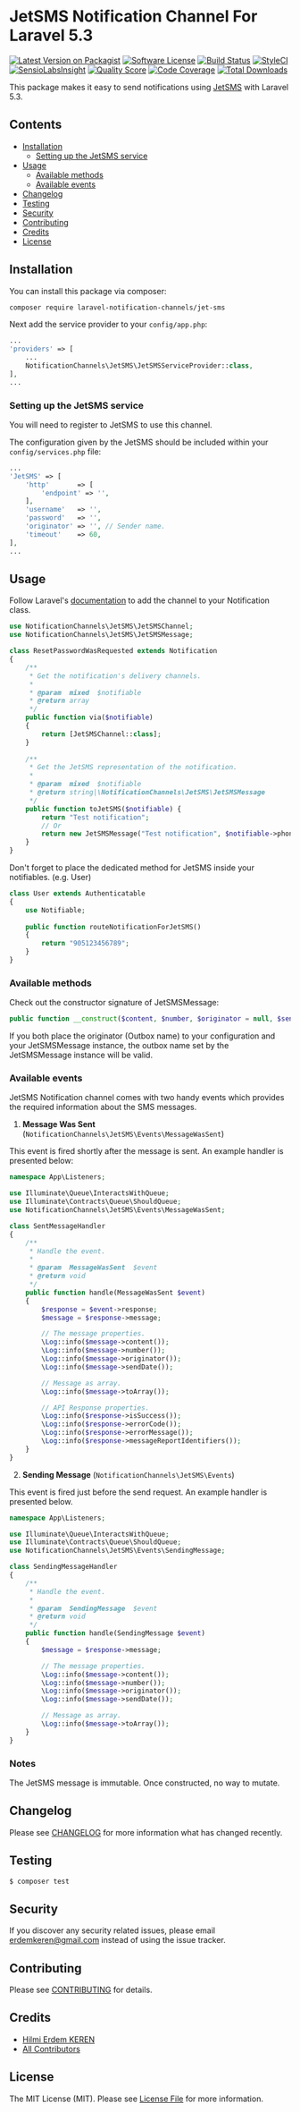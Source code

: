 # JetSMS Notification Channel For Laravel 5.3

[![Latest Version on Packagist](https://img.shields.io/packagist/v/laravel-notification-channels/jet-sms.svg?style=flat-square)](https://packagist.org/packages/laravel-notification-channels/jet-sms)
[![Software License](https://img.shields.io/badge/license-MIT-brightgreen.svg?style=flat-square)](LICENSE.md)
[![Build Status](https://img.shields.io/travis/laravel-notification-channels/jet-sms/master.svg?style=flat-square)](https://travis-ci.org/laravel-notification-channels/jet-sms)
[![StyleCI](https://styleci.io/repos/74304440/shield?branch=master)](https://styleci.io/repos/74304440)
[![SensioLabsInsight](https://img.shields.io/sensiolabs/i/ce5f111f-1be4-4848-a87d-7b2570d153d4.svg?style=flat-square)](https://insight.sensiolabs.com/projects/ce5f111f-1be4-4848-a87d-7b2570d153d4)
[![Quality Score](https://img.shields.io/scrutinizer/g/laravel-notification-channels/jet-sms.svg?style=flat-square)](https://scrutinizer-ci.com/g/laravel-notification-channels/jet-sms)
[![Code Coverage](https://img.shields.io/scrutinizer/coverage/g/laravel-notification-channels/jet-sms/master.svg?style=flat-square)](https://scrutinizer-ci.com/g/laravel-notification-channels/jet-sms/?branch=master)
[![Total Downloads](https://img.shields.io/packagist/dt/laravel-notification-channels/jet-sms.svg?style=flat-square)](https://packagist.org/packages/laravel-notification-channels/jet-sms)

This package makes it easy to send notifications using [JetSMS](http://www.jetsms.net) with Laravel 5.3.

## Contents

- [Installation](#installation)
    - [Setting up the JetSMS service](#setting-up-the-jetsms-service)
- [Usage](#usage)
    - [Available methods](#available-methods)
    - [Available events](#available-events)
- [Changelog](#changelog)
- [Testing](#testing)
- [Security](#security)
- [Contributing](#contributing)
- [Credits](#credits)
- [License](#license)


## Installation

You can install this package via composer:

``` bash
composer require laravel-notification-channels/jet-sms
```
Next add the service provider to your `config/app.php`:

```php
...
'providers' => [
    ...
    NotificationChannels\JetSMS\JetSMSServiceProvider::class,
],
...
```

### Setting up the JetSMS service

You will need to register to JetSMS to use this channel.

The configuration given by the JetSMS should be included within your `config/services.php` file:
                                                                     
```php
...
'JetSMS' => [
    'http'       => [
        'endpoint' => '',
    ],
    'username'   => '',
    'password'   => '',
    'originator' => '', // Sender name.
    'timeout'    => 60,
],
...
```

## Usage

Follow Laravel's [documentation](https://laravel.com/docs/master/notifications) to add the channel to your Notification class.

```php
use NotificationChannels\JetSMS\JetSMSChannel;
use NotificationChannels\JetSMS\JetSMSMessage;

class ResetPasswordWasRequested extends Notification
{
    /**
     * Get the notification's delivery channels.
     *
     * @param  mixed  $notifiable
     * @return array
     */
    public function via($notifiable)
    {
        return [JetSMSChannel::class];
    }
    
    /**
     * Get the JetSMS representation of the notification.
     *
     * @param  mixed  $notifiable
     * @return string|\NotificationChannels\JetSMS\JetSMSMessage
     */
    public function toJetSMS($notifiable) {
        return "Test notification";
        // Or
        return new JetSMSMessage("Test notification", $notifiable->phone_number);
    }
}
```

Don't forget to place the dedicated method for JetSMS inside your notifiables. (e.g. User)

```php
class User extends Authenticatable
{
    use Notifiable;
    
    public function routeNotificationForJetSMS()
    {
        return "905123456789";
    }
}
```

### Available methods

Check out the constructor signature of JetSMSMessage:

```php
public function __construct($content, $number, $originator = null, $sendDate = null);
```

If you both place the originator (Outbox name) to your configuration and
your JetSMSMessage instance, the outbox name set by the JetSMSMessage
instance will be valid.

### Available events

JetSMS Notification channel comes with two handy events which provides the required information about the SMS messages.

1. **Message Was Sent** (`NotificationChannels\JetSMS\Events\MessageWasSent`)

This event is fired shortly after the message is sent. An example handler is presented below:

```php
namespace App\Listeners;

use Illuminate\Queue\InteractsWithQueue;
use Illuminate\Contracts\Queue\ShouldQueue;
use NotificationChannels\JetSMS\Events\MessageWasSent;

class SentMessageHandler
{
    /**
     * Handle the event.
     *
     * @param  MessageWasSent  $event
     * @return void
     */
    public function handle(MessageWasSent $event)
    {
        $response = $event->response;
        $message = $response->message;

        // The message properties.
        \Log::info($message->content());
        \Log::info($message->number());
        \Log::info($message->originator());
        \Log::info($message->sendDate());

        // Message as array.
        \Log::info($message->toArray());

        // API Response properties.
        \Log::info($response->isSuccess());
        \Log::info($response->errorCode());
        \Log::info($response->errorMessage());
        \Log::info($response->messageReportIdentifiers());
    }
}
```

2. **Sending Message** (`NotificationChannels\JetSMS\Events`)

This event is fired just before the send request. An example handler is presented below.

```php
namespace App\Listeners;

use Illuminate\Queue\InteractsWithQueue;
use Illuminate\Contracts\Queue\ShouldQueue;
use NotificationChannels\JetSMS\Events\SendingMessage;

class SendingMessageHandler
{
    /**
     * Handle the event.
     *
     * @param  SendingMessage  $event
     * @return void
     */
    public function handle(SendingMessage $event)
    {
        $message = $response->message;

        // The message properties.
        \Log::info($message->content());
        \Log::info($message->number());
        \Log::info($message->originator());
        \Log::info($message->sendDate());

        // Message as array.
        \Log::info($message->toArray());
    }
}
```

### Notes

The JetSMS message is immutable. Once constructed, no way to mutate.

## Changelog

Please see [CHANGELOG](CHANGELOG.md) for more information what has changed recently.

## Testing

``` bash
$ composer test
```

## Security

If you discover any security related issues, please email erdemkeren@gmail.com instead of using the issue tracker.

## Contributing

Please see [CONTRIBUTING](CONTRIBUTING.md) for details.

## Credits

- [Hilmi Erdem KEREN](https://github.com/erdemkeren)
- [All Contributors](../../contributors)

## License

The MIT License (MIT). Please see [License File](LICENSE.md) for more information.

